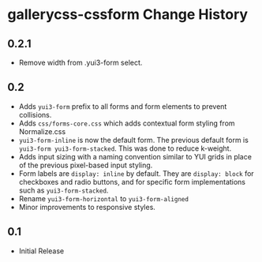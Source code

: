 gallerycss-cssform Change History
=================================

0.2.1
-----
* Remove width from .yui3-form select.

0.2
----

* Adds `yui3-form` prefix to all forms and form elements to prevent collisions.
* Adds `css/forms-core.css` which adds contextual form styling from Normalize.css
* `yui3-form-inline` is now the default form. The previous default form is `yui3-form yui3-form-stacked`. This was done to reduce k-weight. 
* Adds input sizing with a naming convention similar to YUI grids in place of the previous pixel-based input styling. 
* Form labels are `display: inline` by default. They are `display: block` for checkboxes and radio buttons, and for specific form implementations such as `yui3-form-stacked`. 
* Rename `yui3-form-horizontal` to `yui3-form-aligned`
* Minor improvements to responsive styles.


0.1
---

* Initial Release
